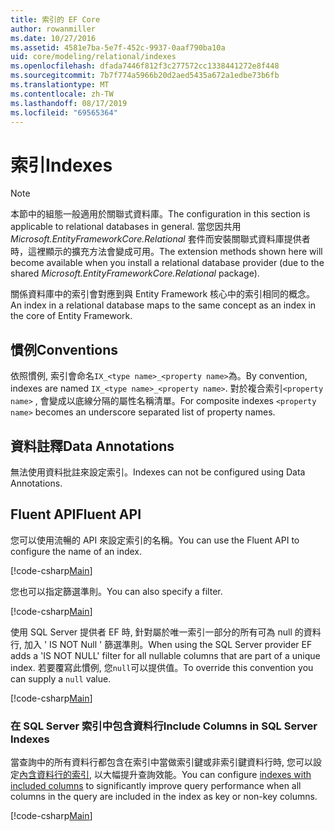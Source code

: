 ```yaml
---
title: 索引的 EF Core
author: rowanmiller
ms.date: 10/27/2016
ms.assetid: 4581e7ba-5e7f-452c-9937-0aaf790ba10a
uid: core/modeling/relational/indexes
ms.openlocfilehash: dfada7446f812f3c277572cc1338441272e8f448
ms.sourcegitcommit: 7b7f774a5966b20d2aed5435a672a1edbe73b6fb
ms.translationtype: MT
ms.contentlocale: zh-TW
ms.lasthandoff: 08/17/2019
ms.locfileid: "69565364"
---
```

# <a name="indexes"></a><span data-ttu-id="ac94e-102">索引</span><span class="sxs-lookup"><span data-stu-id="ac94e-102">Indexes</span></span>

> [!NOTE]  
> <span data-ttu-id="ac94e-103">本節中的組態一般適用於關聯式資料庫。</span><span class="sxs-lookup"><span data-stu-id="ac94e-103">The configuration in this section is applicable to relational databases in general.</span></span> <span data-ttu-id="ac94e-104">當您因共用 *Microsoft.EntityFrameworkCore.Relational* 套件而安裝關聯式資料庫提供者時，這裡顯示的擴充方法會變成可用。</span><span class="sxs-lookup"><span data-stu-id="ac94e-104">The extension methods shown here will become available when you install a relational database provider (due to the shared *Microsoft.EntityFrameworkCore.Relational* package).</span></span>

<span data-ttu-id="ac94e-105">關係資料庫中的索引會對應到與 Entity Framework 核心中的索引相同的概念。</span><span class="sxs-lookup"><span data-stu-id="ac94e-105">An index in a relational database maps to the same concept as an index in the core of Entity Framework.</span></span>

## <a name="conventions"></a><span data-ttu-id="ac94e-106">慣例</span><span class="sxs-lookup"><span data-stu-id="ac94e-106">Conventions</span></span>

<span data-ttu-id="ac94e-107">依照慣例, 索引會命名`IX_<type name>_<property name>`為。</span><span class="sxs-lookup"><span data-stu-id="ac94e-107">By convention, indexes are named `IX_<type name>_<property name>`.</span></span> <span data-ttu-id="ac94e-108">對於複合索引`<property name>` , 會變成以底線分隔的屬性名稱清單。</span><span class="sxs-lookup"><span data-stu-id="ac94e-108">For composite indexes `<property name>` becomes an underscore separated list of property names.</span></span>

## <a name="data-annotations"></a><span data-ttu-id="ac94e-109">資料註釋</span><span class="sxs-lookup"><span data-stu-id="ac94e-109">Data Annotations</span></span>

<span data-ttu-id="ac94e-110">無法使用資料批註來設定索引。</span><span class="sxs-lookup"><span data-stu-id="ac94e-110">Indexes can not be configured using Data Annotations.</span></span>

## <a name="fluent-api"></a><span data-ttu-id="ac94e-111">Fluent API</span><span class="sxs-lookup"><span data-stu-id="ac94e-111">Fluent API</span></span>

<span data-ttu-id="ac94e-112">您可以使用流暢的 API 來設定索引的名稱。</span><span class="sxs-lookup"><span data-stu-id="ac94e-112">You can use the Fluent API to configure the name of an index.</span></span>

[!code-csharp[Main](../../../../samples/core/Modeling/FluentAPI/Samples/Relational/IndexName.cs?name=Model&highlight=9)]

<span data-ttu-id="ac94e-113">您也可以指定篩選準則。</span><span class="sxs-lookup"><span data-stu-id="ac94e-113">You can also specify a filter.</span></span>

[!code-csharp[Main](../../../../samples/core/Modeling/FluentAPI/Samples/Relational/IndexFilter.cs?name=Model&highlight=9)]

<span data-ttu-id="ac94e-114">使用 SQL Server 提供者 EF 時, 針對屬於唯一索引一部分的所有可為 null 的資料行, 加入 ' IS NOT Null ' 篩選準則。</span><span class="sxs-lookup"><span data-stu-id="ac94e-114">When using the SQL Server provider EF adds a 'IS NOT NULL' filter for all nullable columns that are part of a unique index.</span></span> <span data-ttu-id="ac94e-115">若要覆寫此慣例, 您`null`可以提供值。</span><span class="sxs-lookup"><span data-stu-id="ac94e-115">To override this convention you can supply a `null` value.</span></span>

[!code-csharp[Main](../../../../samples/core/Modeling/FluentAPI/Samples/Relational/IndexNoFilter.cs?name=Model&highlight=10)]

### <a name="include-columns-in-sql-server-indexes"></a><span data-ttu-id="ac94e-116">在 SQL Server 索引中包含資料行</span><span class="sxs-lookup"><span data-stu-id="ac94e-116">Include Columns in SQL Server Indexes</span></span>

<span data-ttu-id="ac94e-117">當查詢中的所有資料行都包含在索引中當做索引鍵或非索引鍵資料行時, 您可以設定[內含資料行的索引](https://docs.microsoft.com/sql/relational-databases/indexes/create-indexes-with-included-columns), 以大幅提升查詢效能。</span><span class="sxs-lookup"><span data-stu-id="ac94e-117">You can configure [indexes with included columns](https://docs.microsoft.com/sql/relational-databases/indexes/create-indexes-with-included-columns) to significantly improve query performance when all columns in the query are included in the index as key or non-key columns.</span></span>

[!code-csharp[Main](../../../../samples/core/Modeling/FluentAPI/Samples/Relational/ForSqlServerHasIndex.cs?name=Model)]
